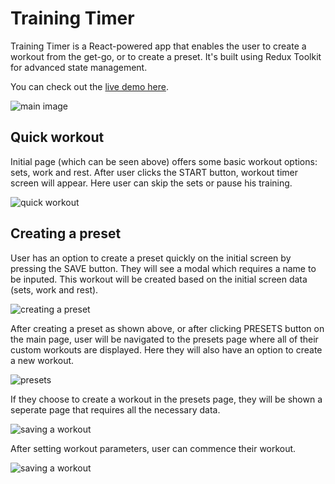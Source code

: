 # Training Timer

Training Timer is a React-powered app that enables the user to create a workout from the get-go, or to create a preset. It's built using Redux Toolkit for advanced state management.

You can check out the [live demo here](https://davidmaksic.vercel.app/timer).

![main image](https://davidmaksic.vercel.app/assets/timer-CbTBNgSy.png)

## Quick workout
Initial page (which can be seen above) offers some basic workout options: sets, work and rest. After user clicks the START button, workout timer screen will appear. Here user can skip the sets or pause his training.

![quick workout](https://davidmaksic.vercel.app/assets/timer-1-BK0dugMh.png)

## Creating a preset
User has an option to create a preset quickly on the initial screen by pressing the SAVE button. They will see a modal which requires a name to be inputed. This workout will be created based on the initial screen data (sets, work and rest).

![creating a preset](https://davidmaksic.vercel.app/assets/timer-2-BqFn86P5.png)

After creating a preset as shown above, or after clicking PRESETS button on the main page, user will be navigated to the presets page where all of their custom workouts are displayed. Here they will also have an option to create a new workout.

![presets](https://davidmaksic.vercel.app/assets/timer-3-D6FLZkbA.png)

If they choose to create a workout in the presets page, they will be shown a seperate page that requires all the necessary data.

![saving a workout](https://davidmaksic.vercel.app/assets/timer-4-VgDN-nUv.png)

After setting workout parameters, user can commence their workout.

![saving a workout](https://davidmaksic.vercel.app/assets/timer-5-CWacBc-A.png)
